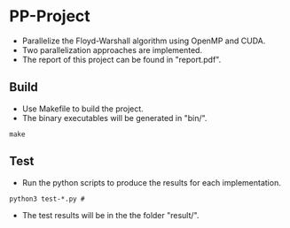 # PP-Project
* Parallelize the Floyd-Warshall algorithm using OpenMP and CUDA.
* Two parallelization approaches are implemented.
* The report of this project can be found in "report.pdf". 

## Build
* Use Makefile to build the project.
* The binary executables will be generated in "bin/".
```
make
```

## Test 
* Run the python scripts to produce the results for each implementation.
```
python3 test-*.py # 
```
* The test results will be in the the folder "result/".

